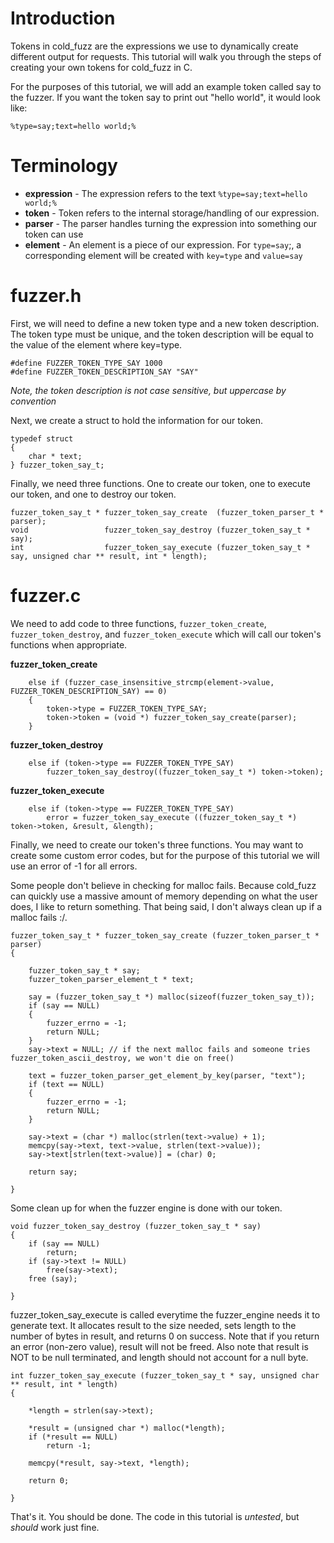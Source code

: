 # Introduction #

Tokens in cold\_fuzz are the expressions we use to dynamically create different output for requests. This tutorial will walk you through the steps of creating your own tokens for cold\_fuzz in C.

For the purposes of this tutorial, we will add an example token called say to the fuzzer. If you want the token say to print out "hello world", it would look like:
```
%type=say;text=hello world;%
```

# Terminology #
  * **expression** - The expression refers to the text `%type=say;text=hello world;%`
  * **token** - Token refers to the internal storage/handling of our expression.
  * **parser** - The parser handles turning the expression into something our token can use
  * **element** - An element is a piece of our expression. For `type=say`;, a corresponding element will be created with `key=type` and `value=say`

# fuzzer.h #

First, we will need to define a new token type and a new token description. The token type must be unique, and the token description will be equal to the value of the element where key=type.

```
#define FUZZER_TOKEN_TYPE_SAY 1000
#define FUZZER_TOKEN_DESCRIPTION_SAY "SAY"
```

_Note, the token description is not case sensitive, but uppercase by convention_

Next, we create a struct to hold the information for our token.

```
typedef struct
{
	char * text;
} fuzzer_token_say_t;
```

Finally, we need three functions. One to create our token, one to execute our token, and one to destroy our token.

```
fuzzer_token_say_t * fuzzer_token_say_create  (fuzzer_token_parser_t * parser);
void                 fuzzer_token_say_destroy (fuzzer_token_say_t * say);
int                  fuzzer_token_say_execute (fuzzer_token_say_t * say, unsigned char ** result, int * length);
```

# fuzzer.c #

We need to add code to three functions, `fuzzer_token_create`, `fuzzer_token_destroy`, and `fuzzer_token_execute` which will call our token's functions when appropriate.

**fuzzer\_token\_create**
```
	else if (fuzzer_case_insensitive_strcmp(element->value, FUZZER_TOKEN_DESCRIPTION_SAY) == 0)
	{
		token->type = FUZZER_TOKEN_TYPE_SAY;
		token->token = (void *) fuzzer_token_say_create(parser);
	}
```

**fuzzer\_token\_destroy**
```
	else if (token->type == FUZZER_TOKEN_TYPE_SAY)
		fuzzer_token_say_destroy((fuzzer_token_say_t *) token->token);
```

**fuzzer\_token\_execute**
```
	else if (token->type == FUZZER_TOKEN_TYPE_SAY)
		error = fuzzer_token_say_execute ((fuzzer_token_say_t *) token->token, &result, &length);
```

Finally, we need to create our token's three functions. You may want to create some custom error codes, but for the purpose of this tutorial we will use an error of -1 for all errors.

Some people don't believe in checking for malloc fails. Because cold\_fuzz can quickly use a massive amount of memory depending on what the user does, I like to return something. That being said, I don't always clean up if a malloc fails :/.

```
fuzzer_token_say_t * fuzzer_token_say_create (fuzzer_token_parser_t * parser)
{

	fuzzer_token_say_t * say;
	fuzzer_token_parser_element_t * text;
	
	say = (fuzzer_token_say_t *) malloc(sizeof(fuzzer_token_say_t));
	if (say == NULL)
	{
		fuzzer_errno = -1;
		return NULL;
	}
	say->text = NULL; // if the next malloc fails and someone tries fuzzer_token_ascii_destroy, we won't die on free()
	
	text = fuzzer_token_parser_get_element_by_key(parser, "text");
	if (text == NULL)
	{
		fuzzer_errno = -1;
		return NULL;
	}
	
	say->text = (char *) malloc(strlen(text->value) + 1);
	memcpy(say->text, text->value, strlen(text->value));
	say->text[strlen(text->value)] = (char) 0;
	
	return say;
	
}
```

Some clean up for when the fuzzer engine is done with our token.

```
void fuzzer_token_say_destroy (fuzzer_token_say_t * say)
{
	if (say == NULL)
		return;
	if (say->text != NULL)
		free(say->text);
	free (say);
	
}
```

fuzzer\_token\_say\_execute is called everytime the fuzzer\_engine needs it to generate text. It allocates result to the size needed, sets length to the number of bytes in result, and returns 0 on success. Note that if you return an error (non-zero value), result will not be freed. Also note that result is NOT to be null terminated, and length should not account for a null byte.

```
int fuzzer_token_say_execute (fuzzer_token_say_t * say, unsigned char ** result, int * length)
{

	*length = strlen(say->text);
	
	*result = (unsigned char *) malloc(*length);
	if (*result == NULL)
		return -1;
	
	memcpy(*result, say->text, *length);
	
	return 0;
	
}
```

That's it. You should be done. The code in this tutorial is _untested_, but _should_ work just fine.